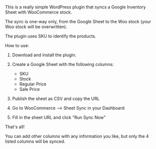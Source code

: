 This is a really simple WordPress plugin that syncs a Google Inventory Sheet with WooCommerce stock.

The sync is one-way only, from the Google Sheet to the Woo stock (your Woo stock will be overwritten).

The plugin uses SKU to identify the products.

How to use:

1. Download and install the plugin.
2. Create a Google Sheet with the following columns:

   - SKU
   - Stock
   - Regular Price
   - Sale Price
     
3. Publish the sheet as CSV and copy the URL
4. Go to WooCommerce --> Sheet Sync in your Dashboard
5. Fill in the sheet URL and click "Run Sync Now"

That's all!

You can add other columns with any information you like, but only the 4 listed columns will be synced.
